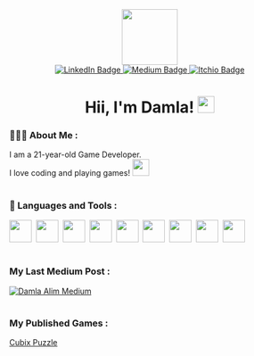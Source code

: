 <div id="header" align="center">
  <img src="https://media3.giphy.com/media/SHjOSDkKZ18qOHA5B5/giphy.gif?cid=ecf05e471ipxwp6u24d71zxxmp5i76uza1n5894297cchwoe&ep=v1_gifs_related&rid=giphy.gif&ct=s" width="100"/>
</div>
<div id="badges" align="center">
  <a href="https://www.linkedin.com/in/damlaalim/" target="_blank">
    <img src="https://img.shields.io/badge/LinkedIn-blue?style=for-the-badge&logo=linkedin&logoColor=white" alt="LinkedIn Badge"/>
  </a>
  <a href="https://medium.com/@damlaalim" target="_blank">
    <img src="https://img.shields.io/badge/Medium-black?style=for-the-badge&logo=medium&logoColor=white" alt="Medium Badge"/>
  </a>
  <a href="https://damlaalim.itch.io/" target="_blank">
    <img src="https://img.shields.io/badge/Itch.io-red?style=for-the-badge&logo=itchio&logoColor=white" alt="Itchio Badge"/>
  </a>
</div>
<h1 align="center">
  Hii, I'm Damla!
  <img src="https://media.giphy.com/media/hvRJCLFzcasrR4ia7z/giphy.gif" width="30px"/>
</h1>

### 👩🏻‍💻 About Me :

I am a 21-year-old Game Developer. <br>
I love coding and playing games! <img src="https://media1.giphy.com/media/nYD66ng26rP1WMmXwx/giphy.gif?cid=ecf05e47dw1pjosndhwqkhdqbfw4g6y68q8c1zld090avtk1&ep=v1_gifs_related&rid=giphy.gif&ct=s" width="30"> 

<h1 align="center"></h1>

### 🔧 Languages and Tools :
<div>
  <img src="https://cdn.jsdelivr.net/gh/devicons/devicon/icons/cplusplus/cplusplus-original.svg" width="40" height="40"/>&nbsp;
  <img src="https://cdn.jsdelivr.net/gh/devicons/devicon/icons/csharp/csharp-line.svg" width="40" height="40"/>&nbsp;
  <img src="https://cdn.jsdelivr.net/gh/devicons/devicon/icons/css3/css3-plain-wordmark.svg" width="40" height="40"/>&nbsp;
  <img src="https://cdn.jsdelivr.net/gh/devicons/devicon/icons/git/git-original.svg" width="40" height="40"/>&nbsp;
  <img src="https://cdn.jsdelivr.net/gh/devicons/devicon/icons/html5/html5-original.svg" width="40" height="40"/>&nbsp;
  <img src="https://cdn.jsdelivr.net/gh/devicons/devicon/icons/mysql/mysql-original-wordmark.svg" width="40" height="40"/>&nbsp;
  <img src="https://cdn.jsdelivr.net/gh/devicons/devicon/icons/php/php-original.svg" width="40" height="40"/>&nbsp;
  <img src="https://cdn.jsdelivr.net/gh/devicons/devicon/icons/unity/unity-original.svg" width="40" height="40"/>&nbsp;
  <img src="https://cdn.jsdelivr.net/gh/devicons/devicon/icons/arduino/arduino-original.svg" width="40" height="40"/>&nbsp;
</div>

<h1 align="center"></h1>

### My Last Medium Post : 
[![Damla Alim Medium](https://github-readme-medium.vercel.app/?username=damlaalim)](https://medium.com/@damlaalim)


<h1 align="center"></h1>

### My Published Games : 
[Cubix Puzzle](https://play.google.com/store/apps/details?id=com.DDGames.CubixPuzzle)
